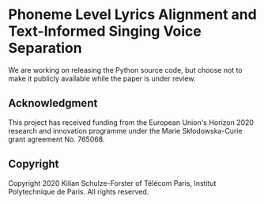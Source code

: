 # Phoneme Level Lyrics Alignment and Text-Informed Singing Voice Separation

We are working on releasing the Python source code, but choose not to make it publicly available while the paper is under review.

## Acknowledgment

This project has received funding from the European Union's Horizon 2020 research and innovation programme under the Marie Skłodowska-Curie grant agreement No. 765068.

## Copyright

Copyright 2020 Kilian Schulze-Forster of Télécom Paris, Institut Polytechnique de Paris.
All rights reserved.

